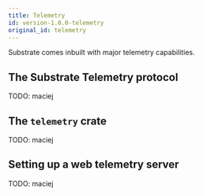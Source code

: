 ```yaml
---
title: Telemetry
id: version-1.0.0-telemetry
original_id: telemetry
---
```

Substrate comes inbuilt with major telemetry capabilities.

## The Substrate Telemetry protocol

TODO: maciej

## The `telemetry` crate

TODO: maciej

## Setting up a web telemetry server

TODO: maciej